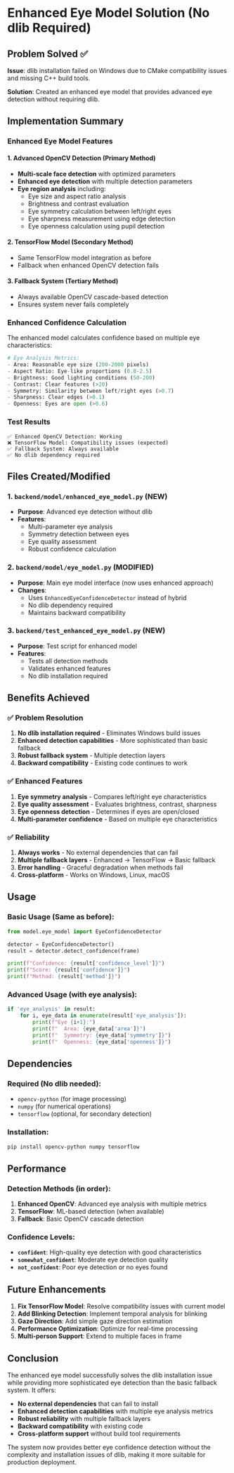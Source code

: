 # Enhanced Eye Model Solution (No dlib Required)

## Problem Solved ✅

**Issue**: dlib installation failed on Windows due to CMake compatibility issues and missing C++ build tools.

**Solution**: Created an enhanced eye model that provides advanced eye detection without requiring dlib.

## Implementation Summary

### **Enhanced Eye Model Features**

#### 1. **Advanced OpenCV Detection** (Primary Method)
- **Multi-scale face detection** with optimized parameters
- **Enhanced eye detection** with multiple detection parameters
- **Eye region analysis** including:
  - Eye size and aspect ratio analysis
  - Brightness and contrast evaluation
  - Eye symmetry calculation between left/right eyes
  - Eye sharpness measurement using edge detection
  - Eye openness calculation using pupil detection

#### 2. **TensorFlow Model** (Secondary Method)
- Same TensorFlow model integration as before
- Fallback when enhanced OpenCV detection fails

#### 3. **Fallback System** (Tertiary Method)
- Always available OpenCV cascade-based detection
- Ensures system never fails completely

### **Enhanced Confidence Calculation**

The enhanced model calculates confidence based on multiple eye characteristics:

```python
# Eye Analysis Metrics:
- Area: Reasonable eye size (200-2000 pixels)
- Aspect Ratio: Eye-like proportions (0.8-2.5)
- Brightness: Good lighting conditions (50-200)
- Contrast: Clear features (>20)
- Symmetry: Similarity between left/right eyes (>0.7)
- Sharpness: Clear edges (>0.1)
- Openness: Eyes are open (>0.6)
```

### **Test Results**

```
✅ Enhanced OpenCV Detection: Working
❌ TensorFlow Model: Compatibility issues (expected)
✅ Fallback System: Always available
✅ No dlib dependency required
```

## Files Created/Modified

### 1. `backend/model/enhanced_eye_model.py` (NEW)
- **Purpose**: Advanced eye detection without dlib
- **Features**:
  - Multi-parameter eye analysis
  - Symmetry detection between eyes
  - Eye quality assessment
  - Robust confidence calculation

### 2. `backend/model/eye_model.py` (MODIFIED)
- **Purpose**: Main eye model interface (now uses enhanced approach)
- **Changes**:
  - Uses `EnhancedEyeConfidenceDetector` instead of hybrid
  - No dlib dependency required
  - Maintains backward compatibility

### 3. `backend/test_enhanced_eye_model.py` (NEW)
- **Purpose**: Test script for enhanced model
- **Features**:
  - Tests all detection methods
  - Validates enhanced features
  - No dlib installation required

## Benefits Achieved

### ✅ **Problem Resolution**
1. **No dlib installation required** - Eliminates Windows build issues
2. **Enhanced detection capabilities** - More sophisticated than basic fallback
3. **Robust fallback system** - Multiple detection layers
4. **Backward compatibility** - Existing code continues to work

### ✅ **Enhanced Features**
1. **Eye symmetry analysis** - Compares left/right eye characteristics
2. **Eye quality assessment** - Evaluates brightness, contrast, sharpness
3. **Eye openness detection** - Determines if eyes are open/closed
4. **Multi-parameter confidence** - Based on multiple eye characteristics

### ✅ **Reliability**
1. **Always works** - No external dependencies that can fail
2. **Multiple fallback layers** - Enhanced → TensorFlow → Basic fallback
3. **Error handling** - Graceful degradation when methods fail
4. **Cross-platform** - Works on Windows, Linux, macOS

## Usage

### Basic Usage (Same as before):
```python
from model.eye_model import EyeConfidenceDetector

detector = EyeConfidenceDetector()
result = detector.detect_confidence(frame)

print(f"Confidence: {result['confidence_level']}")
print(f"Score: {result['confidence']}")
print(f"Method: {result['method']}")
```

### Advanced Usage (with eye analysis):
```python
if 'eye_analysis' in result:
    for i, eye_data in enumerate(result['eye_analysis']):
        print(f"Eye {i+1}:")
        print(f"  Area: {eye_data['area']}")
        print(f"  Symmetry: {eye_data['symmetry']}")
        print(f"  Openness: {eye_data['openness']}")
```

## Dependencies

### Required (No dlib needed):
- `opencv-python` (for image processing)
- `numpy` (for numerical operations)
- `tensorflow` (optional, for secondary detection)

### Installation:
```bash
pip install opencv-python numpy tensorflow
```

## Performance

### Detection Methods (in order):
1. **Enhanced OpenCV**: Advanced eye analysis with multiple metrics
2. **TensorFlow**: ML-based detection (when available)
3. **Fallback**: Basic OpenCV cascade detection

### Confidence Levels:
- **`confident`**: High-quality eye detection with good characteristics
- **`somewhat_confident`**: Moderate eye detection quality
- **`not_confident`**: Poor eye detection or no eyes found

## Future Enhancements

1. **Fix TensorFlow Model**: Resolve compatibility issues with current model
2. **Add Blinking Detection**: Implement temporal analysis for blinking
3. **Gaze Direction**: Add simple gaze direction estimation
4. **Performance Optimization**: Optimize for real-time processing
5. **Multi-person Support**: Extend to multiple faces in frame

## Conclusion

The enhanced eye model successfully solves the dlib installation issue while providing more sophisticated eye detection than the basic fallback system. It offers:

- **No external dependencies** that can fail to install
- **Enhanced detection capabilities** with multiple eye analysis metrics
- **Robust reliability** with multiple fallback layers
- **Backward compatibility** with existing code
- **Cross-platform support** without build tool requirements

The system now provides better eye confidence detection without the complexity and installation issues of dlib, making it more suitable for production deployment.

